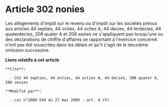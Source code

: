 # Article 302 nonies

Les allégements d'impôt sur le revenu ou d'impôt sur les sociétés prévus aux articles 44 septies, 44 octies, 44 octies A,  44
decies, 44 terdecies, 44 quaterdecies, 208 quater A et 208 sexies ne s'appliquent pas lorsqu'une ou des déclarations de
chiffre d'affaires se rapportant à l'exercice concerné n'ont pas été souscrites dans les délais et qu'il s'agit de la
deuxième omission successive.

**Liens relatifs à cet article**

	**Cite**:

	  - CGI 44 septies, 44 octies, 44 octies A, 44 decies, 208 quater A, 208 sexies

	**Modifié par**:

	  - Loi n°2009-594 du 27 mai 2009 - art. 4 (V)
